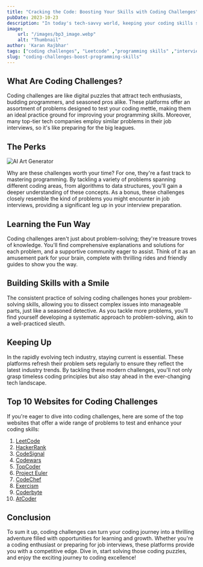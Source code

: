 ```yaml
---
title: "Cracking the Code: Boosting Your Skills with Coding Challenges"
pubDate: 2023-10-23
description: "In today's tech-savvy world, keeping your coding skills sharp is essential. But who says learning can't be exciting? Let's explore how diving into coding challenges can turn your coding journey into a thrilling adventure."
image:
    url: "/images/bp3_image.webp"
    alt: "Thumbnail"
author: 'Karan Rajbhar'
tags: ["coding challenges", "Leetcode" ,"programming skills" ,"interview preparation","problem-solving"]
slug: "coding-challenges-boost-programming-skills"
---
```


## What Are Coding Challenges?
Coding challenges are like digital puzzles that attract tech enthusiasts, budding programmers, and seasoned pros alike. These platforms offer an assortment of problems designed to test your coding mettle, making them an ideal practice ground for improving your programming skills. Moreover, many top-tier tech companies employ similar problems in their job interviews, so it's like preparing for the big leagues.

## The Perks
![AI Art Generator](/images/AI-Art-Generator.png)

Why are these challenges worth your time? For one, they're a fast track to mastering programming. By tackling a variety of problems spanning different coding areas, from algorithms to data structures, you'll gain a deeper understanding of these concepts. As a bonus, these challenges closely resemble the kind of problems you might encounter in job interviews, providing a significant leg up in your interview preparation.

## Learning the Fun Way
Coding challenges aren't just about problem-solving; they're treasure troves of knowledge. You'll find comprehensive explanations and solutions for each problem, and a supportive community eager to assist. Think of it as an amusement park for your brain, complete with thrilling rides and friendly guides to show you the way.

## Building Skills with a Smile
The consistent practice of solving coding challenges hones your problem-solving skills, allowing you to dissect complex issues into manageable parts, just like a seasoned detective. As you tackle more problems, you'll find yourself developing a systematic approach to problem-solving, akin to a well-practiced sleuth.

## Keeping Up
In the rapidly evolving tech industry, staying current is essential. These platforms refresh their problem sets regularly to ensure they reflect the latest industry trends. By tackling these modern challenges, you'll not only grasp timeless coding principles but also stay ahead in the ever-changing tech landscape.

## Top 10 Websites for Coding Challenges
If you're eager to dive into coding challenges, here are some of the top websites that offer a wide range of problems to test and enhance your coding skills:

1. [LeetCode](https://leetcode.com/)
2. [HackerRank](https://www.hackerrank.com/)
3. [CodeSignal](https://codesignal.com/)
4. [Codewars](https://www.codewars.com/)
5. [TopCoder](https://www.topcoder.com/)
6. [Project Euler](https://projecteuler.net/)
7. [CodeChef](https://www.codechef.com/)
8. [Exercism](https://exercism.io/)
9. [Coderbyte](https://coderbyte.com/)
10. [AtCoder](https://atcoder.jp/)


## Conclusion
To sum it up, coding challenges can turn your coding journey into a thrilling adventure filled with opportunities for learning and growth. Whether you're a coding enthusiast or preparing for job interviews, these platforms provide you with a competitive edge. Dive in, start solving those coding puzzles, and enjoy the exciting journey to coding excellence!

